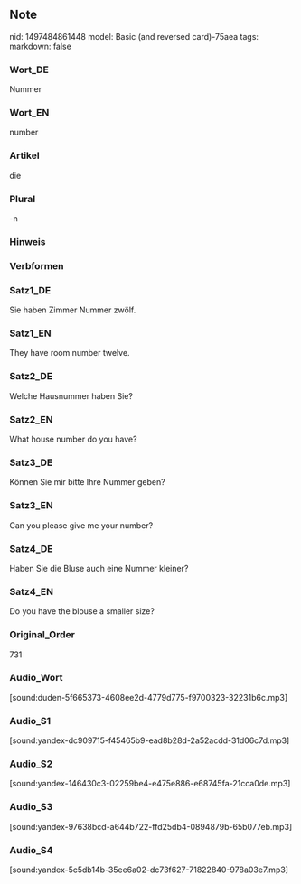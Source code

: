 ## Note
nid: 1497484861448
model: Basic (and reversed card)-75aea
tags: 
markdown: false

### Wort_DE
Nummer

### Wort_EN
number

### Artikel
die

### Plural
-n

### Hinweis


### Verbformen


### Satz1_DE
Sie haben Zimmer Nummer zwölf.

### Satz1_EN
They have room number twelve.

### Satz2_DE
Welche Hausnummer haben Sie?

### Satz2_EN
What house number do you have?

### Satz3_DE
Können Sie mir bitte Ihre Nummer geben?

### Satz3_EN
Can you please give me your number?

### Satz4_DE
Haben Sie die Bluse auch eine Nummer kleiner?

### Satz4_EN
Do you have the blouse a smaller size?

### Original_Order
731

### Audio_Wort
[sound:duden-5f665373-4608ee2d-4779d775-f9700323-32231b6c.mp3]

### Audio_S1
[sound:yandex-dc909715-f45465b9-ead8b28d-2a52acdd-31d06c7d.mp3]

### Audio_S2
[sound:yandex-146430c3-02259be4-e475e886-e68745fa-21cca0de.mp3]

### Audio_S3
[sound:yandex-97638bcd-a644b722-ffd25db4-0894879b-65b077eb.mp3]

### Audio_S4
[sound:yandex-5c5db14b-35ee6a02-dc73f627-71822840-978a03e7.mp3]
